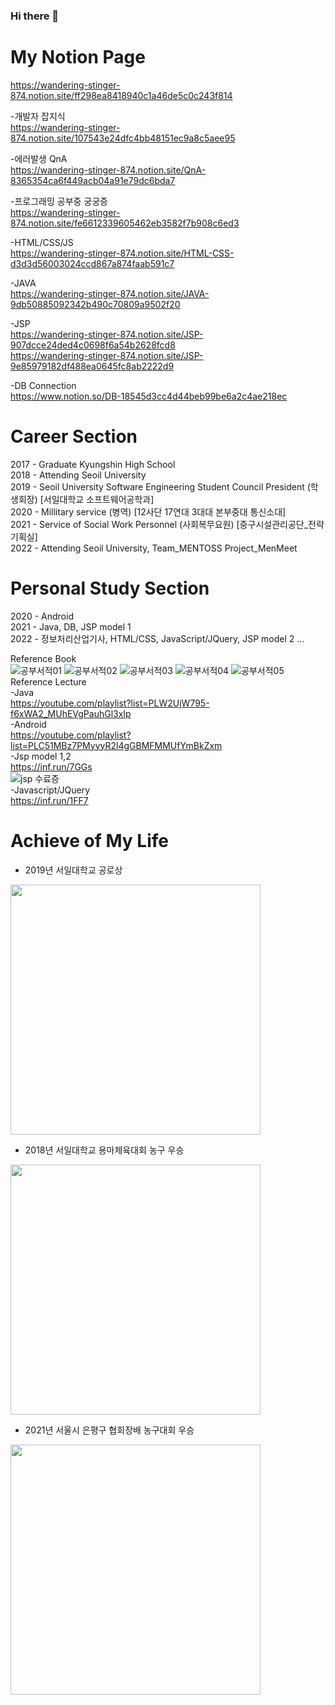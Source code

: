 ### Hi there 👋   
# My Notion Page
   https://wandering-stinger-874.notion.site/ff298ea8418940c1a46de5c0c243f814   
   
   -개발자 잡지식   
   https://wandering-stinger-874.notion.site/107543e24dfc4bb48151ec9a8c5aee95   
   
   -에러발생 QnA   
   https://wandering-stinger-874.notion.site/QnA-8365354ca6f449acb04a91e79dc6bda7   
   
   -프로그래밍 공부중 궁궁증   
   https://wandering-stinger-874.notion.site/fe6612339605462eb3582f7b908c6ed3    
   
   -HTML/CSS/JS   
   https://wandering-stinger-874.notion.site/HTML-CSS-d3d3d56003024ccd867a874faab591c7   
   
   -JAVA   
   https://wandering-stinger-874.notion.site/JAVA-9db50885092342b490c70809a9502f20    
   
   -JSP   
   https://wandering-stinger-874.notion.site/JSP-907dcce24ded4c0698f6a54b2628fcd8   
   https://wandering-stinger-874.notion.site/JSP-9e85979182df488ea0645fc8ab2222d9   
   
  
   -DB Connection   
   https://www.notion.so/DB-18545d3cc4d44beb99be6a2c4ae218ec   
   
   
   


# Career Section   
   2017 - Graduate Kyungshin High School   
   2018 - Attending Seoil University    
   2019 - Seoil University Software Engineering Student Council President (학생회장) [서일대학교 소프트웨어공학과]    
   2020 - Millitary service (병역) [12사단 17연대 3대대 본부중대 통신소대]   
   2021 - Service of Social Work Personnel (사회복무요원) [중구시설관리공단_전략기획실]   
   2022 - Attending Seoil University, Team_MENTOSS Project_MenMeet   
      
# Personal Study Section   
  2020 - Android   
  2021 - Java, DB, JSP model 1   
  2022 - 정보처리산업기사,  HTML/CSS, JavaScript/JQuery, JSP model 2 ...   
  
  Reference Book   
![공부서적01](https://user-images.githubusercontent.com/79188190/161412550-acf43a53-d60f-4f6c-adee-e0dffa85150d.png)
![공부서적02](https://user-images.githubusercontent.com/79188190/161412552-e97cdc15-93b0-4229-b758-4bcb0d839ef4.png)
![공부서적03](https://user-images.githubusercontent.com/79188190/161412553-f34149be-6394-4693-90b4-11e06d730e5c.png)
![공부서적04](https://user-images.githubusercontent.com/79188190/161412555-a38d79de-bb37-43b0-aa86-fd878385ced4.png)
![공부서적05](https://user-images.githubusercontent.com/79188190/161412556-c52e9ac5-cc82-414c-abc4-b2099b31ac37.png)   
  Reference Lecture   
    -Java   
      https://youtube.com/playlist?list=PLW2UjW795-f6xWA2_MUhEVgPauhGl3xIp   
    -Android   
      https://youtube.com/playlist?list=PLC51MBz7PMyyyR2l4gGBMFMMUfYmBkZxm   
    -Jsp model 1,2   
      https://inf.run/7GGs   
      ![jsp 수료증](https://user-images.githubusercontent.com/79188190/161413168-eb55dc93-1ff2-4ad6-99b6-9552b9f4ed86.png)   
    -Javascript/JQuery   
      https://inf.run/1FF7   
    
# Achieve of My Life   
- 2019년 서일대학교 공로상
<img src="https://user-images.githubusercontent.com/79188190/161084940-068688f8-4d1d-4491-bc97-4f1fc424dbcc.jpg" width="400" height="400"/>   

- 2018년 서일대학교 용마체육대회 농구 우승  
<img src="https://user-images.githubusercontent.com/79188190/161084972-2e9fcc44-4354-4b1e-abaf-e733d3dd0736.jpg" width="400" height="400"/>   

- 2021년 서울시 은평구 협회장배 농구대회 우승   
<img src="https://user-images.githubusercontent.com/79188190/161085018-f31f83d5-bb1f-4cc5-bec3-470420d0f064.jpg" width="400" height="400"/>

